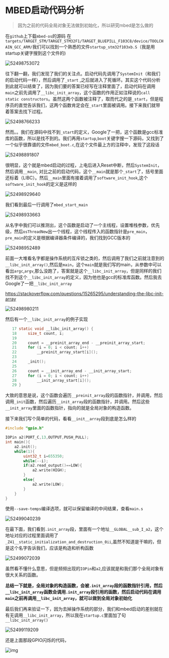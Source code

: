 # MBED启动代码分析
>因为之前的代码全局对象无法做到初始化，所以研究mbed是怎么做的



在`github`上下载`mbed-os`的源码
在`targets/TARGET_STM/TARGET_STM32F1/TARGET_BLUEPILL_F103C8/device/TOOLCHAIN_GCC_ARM/`我们可以找到一个熟悉的文件`startup_stm32f103xb.S`（我是用startup关键字搜到这个文件的)

![52498753072](img/1.png)

往下翻一翻，我们发现了我们的关注点。启动代码先调用了`SystemInit`（和我们的启动代码一样），然后调用了`_start` ,之后就进入了死循环。其实这个代码分析到此就可以结束了，因为我们要的答案已经写在注释里面了，启动代码在调用`main`之前先调用了`__libc_init_array`，这个函数的作用正如注释说的`call static constructors`。虽然这两个函数被注释了，取而代之的是`_start`，但是程序员的直觉告诉我们，这两个函数肯定会在`_start`里面被调用。接下来我们就带着答案去找下过程。

![52498766233](img/1524987662331.png)

然而。。我们在源码中找不到`_start`的定义，Google了一把，这个函数是gcc标准库的函数，所以是找不到的。我们再用`startup`,`boot`关键字搜一下源码，又找到了一个似乎很靠谱的文件`mbed_boot.c`,在这个文件最上方的注释中，发现了这段话

![52498891807](img/1524988918078.png)

很明显，这个就是mbed启动的过程，上电后进入Reset中断，然后`SystemInit`，然后调用`__main`, 对比之前的启动代码，这个`__main`就是那个`_start`了，括号里面还标着（LIBC）。然后`__main`里面有接着调用了`software_init_hook`,这个`software_init_hook`的定义是这样的

![52498929640](img/1524989296408.png)

我们看到最后一行调用了`mbed_start_main`

![52498933663](img/1524989336633.png)

从名字中我们可以推测出，这个函数是启动了一个主线程，设置堆栈参数，优先级，然后`osThreadNew`出一个线程，这个线程传入的函数指针是`pre_main`，`pre_main`的定义是根据编译器条件编译的，我们找到GCC版本的

![52498952489](img/1524989524892.png)

前面一大堆看名字都是操作系统的互斥锁之类的，然后调用了我们之前就注意到的`__libc_init_array()`,然后是`main`，这个`main`就是我们写的main，从参数中可以看出`argc`,`argv`,那么没跑了，答案就是这个`__libc_init_array`，但是同样的我们找不到这个`__libc_init_array`的定义，因为他也是gcc的标准库函数。然后我去Google了一把`__libc_init_array`

https://stackoverflow.com/questions/15265295/understanding-the-libc-init-array

![52498980211](img/1524989802111.png)

然后有一个`__libc_init_array`的例子实现

```c
   17 static void __libc_init_array() {
   18     size_t count, i;
   19     
   20     count = __preinit_array_end - __preinit_array_start;
   21     for (i = 0; i < count; i++)
   22         __preinit_array_start[i]();
   23     
   24     _init();
   25 
   26     count = __init_array_end - __init_array_start;
   27     for (i = 0; i < count; i++)
   28         __init_array_start[i]();
   29 }
```

大致的意思是说，这个函数会遍历`__preinit_array`段的函数指针，并调用，然后调用`_init`函数，然后遍历`__init_array`段的函数指针，并调用。然后这些`__init_array`里面的函数指针，指向的就是全局对象的构造函数。

接下来我们写个简单的代码，看看`__init__array`段到底是怎么样的

```c
#include "gpio.h"

IOPin a2(PORT_C,13,OUTPUT,PUSH_PULL);
int main(){
	a2.init();
	while(1){
		uint32_t i=655350;
		while(--i);
		if(a2.read_output()==LOW){
			a2.write(HIGH);
		}
		else{
			a2.write(LOW);
		}
	}
}
```

使用`--save-temps`编译选项，就可以保留编译的中间结果，查看`main.s`

![52499040239](img/1524990402394.png)

在最下面，我们看到`.init_array`段，里面有一个地址`__GLOBAL__sub_I_a2`，这个地址对应的过程里面调用了`_Z41__static_initialization_and_destruction_0ii`,虽然不知道是干嘛的，但是这个名字告诉我们，应该是构造和析构函数

![52499072039](img/1524990720395.png)

虽然看不懂什么意思，但是频频出现的`IOPin`和`a2`,应该就是和我们那个全局对象有很大关系的函数。

**总结一下就是，全局对象的构造函数，会被`.init_array`段的函数指针引用，然后`__libc_init_array`函数会调用`.init_array`段引用的函数，然后启动代码在调用`main`之前再调用`__libc_init_array`，就可以做到全局对象初始化**

最后我们再来验证一下，因为去掉操作系统的部分，我们和mbed启动的差别就在有无调用`__libc_init_array`，所以我在`startup.c`里面加了句`__libc_init_array()`

![52499119209](img/1524991192095.png)

还是上面那段GPIO闪烁的代码，

![img](img/res.jpg)